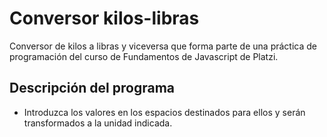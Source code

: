 # Conversor kilos-libras

Conversor de kilos a libras y viceversa que forma parte de una práctica de
programación del curso de Fundamentos de Javascript de Platzi.


## Descripción del programa
- Introduzca los valores en los espacios destinados para ellos y serán
transformados a la unidad indicada.
